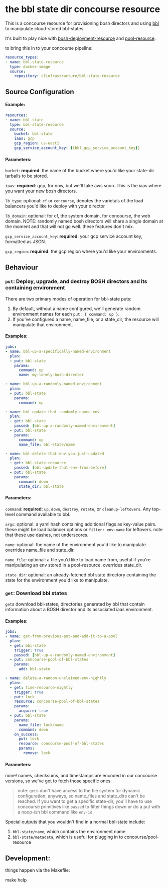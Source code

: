 # the bbl state dir concourse resource
This is a concourse resource for provisioning bosh directors and using [bbl](https://github.com/cloudfoundry/bosh-bootloader) to manipulate cloud-stored bbl-states.

It's built to play nice with [bosh-deployment-resource](https://github.com/cloudfoundry/bosh-deployment-resource) and [pool-resource](https://github.com/concourse/pool-resource).

to bring this in to your concourse pipeline:
```yaml
resource_types:
- name: bbl-state-resource
  type: docker-image
  source:
    repository: cfinfrastructure/bbl-state-resource
```

## Source Configuration
#### Example:
```yaml
resources:
- name: bbl-state
  type: bbl-state-resource
  source:
    bucket: bbl-state
    iaas: gcp
    gcp_region: us-east1
    gcp_service_account_key: {{bbl_gcp_service_account_key}}
```
#### Parameters:
`bucket`: **required**: the name of the bucket where you'd like your state-dir tarballs to be stored.

`iaas`: **required**: gcp, for now, but we'll take aws soon. This is the iaas where you want your new bosh directors.

`lb_type`: optional: `cf` or `concourse`, denotes the varietals of the load balancers you'd like to deploy with your director

`lb_domain`: optional: for cf, the system domain, for concourse, the web domain. NOTE: randomly named bosh directors will share a single domain at the moment and that will not go well. these features don't mix.

`gcp_service_account_key`: **required**: your gcp service account key, formatted as JSON.

`gcp_region`: **required**: the gcp region where you'd like your environments.

## Behaviour
### `put`: Deploy, upgrade, and destroy BOSH directors and its containing environment

There are two primary modes of operation for bbl-state puts:
1. By default, without a name configured, we'll generate random environment names for each `put: { command: up }`.
1. If you've configured a name, name_file, or a state_dir, the resource will manipulate that environment.

#### Examples:
```yaml
jobs:
- name: bbl-up-a-specifically-named-environment
  plan:
  - put: bbl-state
    params:
      command: up
      name: my-lonely-bosh-director

- name: bbl-up-a-randomly-named-environment
  plan:
  - put: bbl-state
    params:
      command: up

- name: bbl-update-that-randomly-named-env
  plan:
  - get: bbl-state
    passed: [bbl-up-a-randomly-named-environment]
  - put: bbl-state
    params:
      command: up
      name_file: bbl-state/name

- name: bbl-delete-that-env-you-just-updated
  plan:
  - get: bbl-state-resource
    passed: [bbl-update-that-env-from-before]
  - put: bbl-state
    params:
      command: down
      state_dir: bbl-state
```
#### Parameters:

`command`: **required**: `up`, `down`, `destroy`, `rotate`, or `cleanup-leftovers`. Any top-level command available to bbl.

`args`: optional: a yaml hash containing additional flags as key-value pairs. these might be load balancer options or `filter: env-name` for leftovers. note that these use dashes, not underscores.

`name`: optional: the name of the environment you'd like to manipulate. overrides name_file and state_dir.

`name_file`: optional: a file you'd like to load name from, useful if you're manipulating an env stored in a pool-resource. overrides state_dir.

`state_dir`: optional: an already-fetched bbl state directory containing the state for the environment you'd like to manipulate.

### `get`: Download bbl states

`get`s download bbl-states, directories generated by bbl that contain information about a BOSH director and its associated iaas environment.

#### Examples:
```yaml
jobs:
- name: get-from-previous-put-and-add-it-to-a-pool
  plan:
  - get: bbl-state
    trigger: true
    passed: [bbl-up-a-randomly-named-environment]
  - put: concourse-pool-of-bbl-states
    params:
      add: bbl-state

- name: delete-a-random-unclaimed-env-nightly
  plan:
  - get: time-resource-nightly
    trigger: true
  - put: lock
    resource: concourse-pool-of-bbl-states
    params:
      acquire: true
  - put: bbl-state
    params:
      name_file: lock/name
      command: down
    on_success:
      put: lock
      resource: concourse-pool-of-bbl-states
      params:
        remove: lock
```
#### Parameters:
none! names, checksums, and timestamps are encoded in our concourse versions, so we've got to fetch those specific ones.
> note: `get`s don't have access to the file system for dynamic configuration, anyways, so name_files and state_dirs can't be reached.
If you want to get a specific state-dir, you'll have to use concourse primitives like `passed` to filter things down or do a put with a noop-ish bbl command like `env-id`.

Special outputs that you wouldn't find in a normal bbl-state include:
1. `bbl-state/name`, which contains the environment name
1. `bbl-state/metadata`, which is useful for plugging in to concourse/pool-resource

## Development:

things happen via the Makefile:

make help
